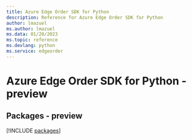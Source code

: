 ```yaml
---
title: Azure Edge Order SDK for Python
description: Reference for Azure Edge Order SDK for Python
author: lmazuel
ms.author: lmazuel
ms.data: 01/20/2023
ms.topic: reference
ms.devlang: python
ms.service: edgeorder
---
```

# Azure Edge Order SDK for Python - preview
## Packages - preview
[!INCLUDE [packages](edge-order-index.md)]